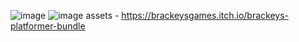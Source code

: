 ![image](https://github.com/antiloger/simple_pixel_game-GoDot/assets/114112572/a9841feb-e2bb-4441-9b74-e310e18059b4)
![image](https://github.com/antiloger/simple_pixel_game-GoDot/assets/114112572/25cc9264-9ec0-4dcb-b5ff-4a49d74aff89)
assets - https://brackeysgames.itch.io/brackeys-platformer-bundle
